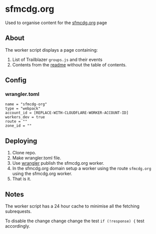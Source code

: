 # sfmcdg.org

Used to organise content for the [sfmcdg.org](https://sfmcdg.org/) page

## About

The worker script displays a page containing:

1. List of Trailblazer `groups.js` and their events
2. Contents from the [readme](https://raw.githubusercontent.com/sfmcdg/awesome-salesforce-marketingcloud/master/README.md) without the table of contents.

## Config

### wrangler.toml

```
name = "sfmcdg-org"
type = "webpack"
account_id = [REPLACE-WITH-CLOUDFLARE-WORKER-ACCOUNT-ID]
workers_dev = true
route = ""
zone_id = ""
```

## Deploying

1. Clone repo.
2. Make wrangler.toml file.
3. Use [wrangler](https://github.com/cloudflare/wrangler) publish the sfmcdg.org worker.
4. In the sfmcdg.org domain setup a worker using the route `sfmcdg.org` using the sfmcdg.org worker.
5. That is it.

## Notes

The worker script has a 24 hour cache to minimise all the fetching subrequests.

To disable the change change change the test `if (!response) {` test accordingly.
